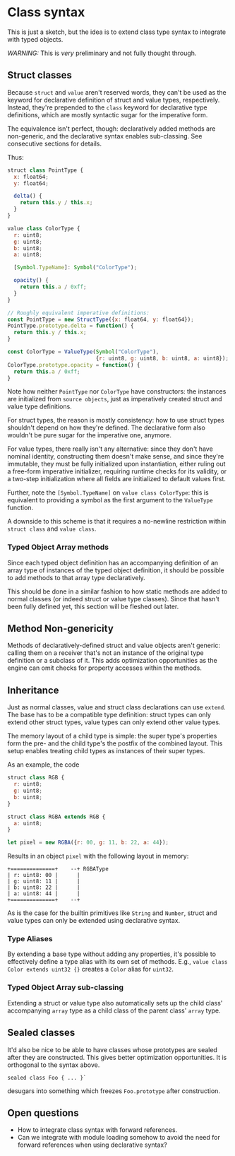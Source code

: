 # Class syntax

This is just a sketch, but the idea is to extend class type syntax to
integrate with typed objects.

*WARNING:* This is *very* preliminary and not fully thought through.

## Struct classes

Because `struct` and `value` aren't reserved words, they can't be used as the
keyword for declarative definition of struct and value types, respectively.
Instead, they're prepended to the `class` keyword for declarative type
definitions, which are mostly syntactic sugar for the imperative form.

The equivalence isn't perfect, though: declaratively added methods are
non-generic, and the declarative syntax enables sub-classing. See consecutive
sections for details.

Thus:

```js
struct class PointType {
  x: float64;
  y: float64;

  delta() {
    return this.y / this.x;
  }
}

value class ColorType {
  r: uint8;
  g: uint8;
  b: uint8;
  a: uint8;

  [Symbol.TypeName]: Symbol("ColorType");

  opacity() {
    return this.a / 0xff;
  }
}

// Roughly equivalent imperative definitions:
const PointType = new StructType({x: float64, y: float64});
PointType.prototype.delta = function() {
  return this.y / this.x;
}

const ColorType = ValueType(Symbol("ColorType"),
                            {r: uint8, g: uint8, b: uint8, a: uint8});
ColorType.prototype.opacity = function() {
  return this.a / 0xff;
}
```

Note how neither `PointType` nor `ColorType` have constructors: the instances
are initialized from `source objects`, just as imperatively created struct and
value type definitions.

For struct types, the reason is mostly consistency: how to use struct types
shouldn't depend on how they're defined. The declarative form also wouldn't be
pure sugar for the imperative one, anymore.

For value types, there really isn't any alternative: since they don't have
nominal identity, constructing them doesn't make sense, and since they're
immutable, they must be fully initialized upon instantiation, either ruling out
a free-form imperative initializer, requiring runtime checks for its validity,
or a two-step initialization where all fields are initialized to default values
first.

Further, note the `[Symbol.TypeName]` on `value class ColorType`: this is
equivalent to providing a symbol as the first argument to the `ValueType`
function.

A downside to this scheme is that it requires a no-newline restriction within
`struct class` and `value class`.

### Typed Object Array methods

Since each typed object definition has an accompanying definition of an array
type of instances of the typed object definition, it should be possible to add
methods to that array type declaratively.

This should be done in a similar fashion to how static methods are added to
normal classes (or indeed struct or value type classes). Since that hasn't
been fully defined yet, this section will be fleshed out later.

## Method Non-genericity

Methods of declaratively-defined struct and value objects aren't generic:
calling them on a receiver that's not an instance of the original type
definition or a subclass of it. This adds optimization opportunities as the
engine can omit checks for property accesses within the methods.

## Inheritance

Just as normal classes, value and struct class declarations can use `extend`.
The base has to be a compatible type definition: struct types can only extend
other struct types, value types can only extend other value types.

The memory layout of a child type is simple: the super type's properties form
the pre- and the child type's the postfix of the combined layout. This setup
enables treating child types as instances of their super types.

As an example, the code

```js
struct class RGB {
  r: uint8;
  g: uint8;
  b: uint8;
}

struct class RGBA extends RGB {
  a: uint8;
}

let pixel = new RGBA({r: 00, g: 11, b: 22, a: 44});
```

Results in an object `pixel` with the following layout in memory:

    +==============+    --+ RGBAType
    | r: uint8: 00 |      |
    | g: uint8: 11 |      |
    | b: uint8: 22 |      |
    | a: uint8: 44 |      |
    +==============+    --+

As is the case for the builtin primitives like `String` and `Number`,
struct and value types can only be extended using declarative syntax.

### Type Aliases

By extending a base type without adding any properties, it's possible to
effectively define a type alias with its own set of methods. E.g., `value
class Color extends uint32 {}` creates a `Color` alias for `uint32`.

### Typed Object Array sub-classing

Extending a struct or value type also automatically sets up the child class'
accompanying `array` type as a child class of the parent class' `array` type.

## Sealed classes

It'd also be nice to be able to have classes whose prototypes are
sealed after they are constructed. This gives better optimization
opportunities. It is orthogonal to the syntax above.

```
sealed class Foo { ... }`
```

desugars into something which freezes `Foo.prototype` after
construction.

## Open questions

- How to integrate class syntax with forward references.
- Can we integrate with module loading somehow to avoid the need for
  forward references when using declarative syntax?
